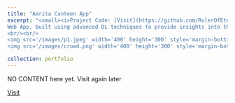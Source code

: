```yaml
---
title: "Amrita Canteen App"
excerpt: "<small><i>Project Code: [Visit](https://github.com/RulerOfEternalNight/AmritaCanteenApp)</i><br/><br/></small>
Web App. built using advanced DL techniques to provide insights into the menu & crowd statistics of the canteen using CCTV cameras. <small><i>Under review of the college board, to be adopted in canteens.</i></small>
<br/><br/>
<img src='/images/p1.jpeg' width='400' height='300' style='margin-bottom: 20px;'>
<img src='/images/crowd.png' width='400' height='300' style='margin-bottom: 20px;'>"

collection: portfolio
---
```


NO CONTENT here yet. Visit again later

[Visit](https://github.com/RulerOfEternalNight/AmritaCanteenApp)
